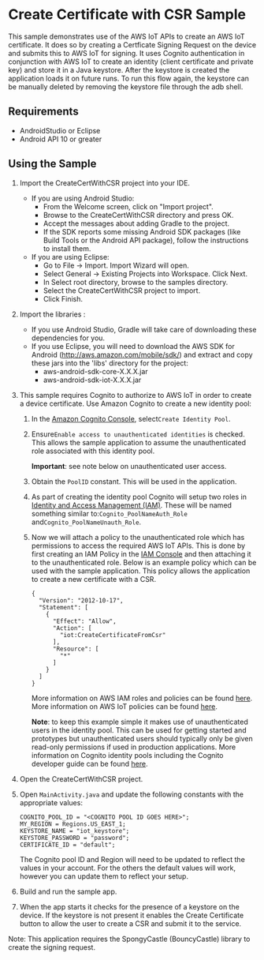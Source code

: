 # Create Certificate with CSR Sample

This sample demonstrates use of the AWS IoT APIs to create an AWS IoT certificate.  It does so by creating a Certficate Signing Request on the device and submits this to AWS IoT for signing.  It uses Cognito authentication in conjunction with AWS IoT to create an identity (client certificate and private key) and store it in a Java keystore.  After the keystore is created the application loads it on future runs.  To run this flow again, the keystore can be manually deleted by removing the keystore file through the adb shell.

## Requirements

* AndroidStudio or Eclipse
* Android API 10 or greater

## Using the Sample

1. Import the CreateCertWithCSR project into your IDE.
   - If you are using Android Studio:
      * From the Welcome screen, click on "Import project".
      * Browse to the CreateCertWithCSR directory and press OK.
	  * Accept the messages about adding Gradle to the project.
	  * If the SDK reports some missing Android SDK packages (like Build Tools or the Android API package), follow the instructions to install them.
   - If you are using Eclipse:
      * Go to File -> Import. Import Wizard will open.
      * Select General -> Existing Projects into Workspace. Click Next.
      * In Select root directory, browse to the samples directory.
      * Select the CreateCertWithCSR project to import.
      * Click Finish.
	  
1. Import the libraries :
   - If you use Android Studio, Gradle will take care of downloading these dependencies for you.
   - If you use Eclipse, you will need to download the AWS SDK for Android (http://aws.amazon.com/mobile/sdk/) and extract and copy these jars into the 'libs' directory for the project:
      * aws-android-sdk-core-X.X.X.jar
      * aws-android-sdk-iot-X.X.X.jar

1. This sample requires Cognito to authorize to AWS IoT in order to create a device certificate. Use Amazon Cognito to create a new identity pool:
    1. In the [Amazon Cognito Console](https://console.aws.amazon.com/cognito/), select`Create Identity Pool`.
    1. Ensure`Enable access to unauthenticated identities` is checked. This allows the sample application to assume the unauthenticated role associated with this identity pool.
    
        **Important**: see note below on unauthenticated user access.
        
    1. Obtain the `PoolID` constant.  This will be used in the application.
    1. As part of creating the identity pool Cognito will setup two roles in [Identity and Access Management (IAM)](https://console.aws.amazon.com/iam/home#roles).  These will be named something similar to:`Cognito_PoolNameAuth_Role` and`Cognito_PoolNameUnauth_Role`.
    1. Now we will attach a policy to the unauthenticated role which has permissions to access the required AWS IoT APIs.  This is done by first creating an IAM Policy in the [IAM Console](https://console.aws.amazon.com/iam/home#policies) and then attaching it to the unauthenticated role.  Below is an example policy which can be used with the sample application.  This policy allows the application to create a new certificate with a CSR.

        ```
        {
          "Version": "2012-10-17",
          "Statement": [
            {
              "Effect": "Allow",
              "Action": [
                "iot:CreateCertificateFromCsr"
              ],
              "Resource": [
                "*"
              ]
            }
          ]
        }
        ```

        More information on AWS IAM roles and policies can be found [here](http://docs.aws.amazon.com/IAM/latest/UserGuide/access_policies_manage.html).  More information on AWS IoT policies can be found [here](http://docs.aws.amazon.com/iot/latest/developerguide/authorization.html).

        **Note**: to keep this example simple it makes use of unauthenticated users in the identity pool.  This can be used for getting started and prototypes but unauthenticated users should typically only be given read-only permissions if used in production applications.  More information on Cognito identity pools including the Cognito developer guide can be found [here](http://aws.amazon.com/cognito/).

1. Open the CreateCertWithCSR project.

1. Open `MainActivity.java` and update the following constants with the appropriate values:

	```
	COGNITO_POOL_ID = "<COGNITO POOL ID GOES HERE>";
	MY_REGION = Regions.US_EAST_1;
	KEYSTORE_NAME = "iot_keystore";
	KEYSTORE_PASSWORD = "password";
	CERTIFICATE_ID = "default";
	```
	The Cognito pool ID and Region will need to be updated to reflect the values in your account.  For the others the default values will work, however you can update them to reflect your setup.

1. Build and run the sample app.

1. When the app starts it checks for the presence of a keystore on the device.  If the keystore is not present it enables the Create Certificate button to allow the user to create a CSR and submit it to the service.

Note: This application requires the SpongyCastle (BouncyCastle) library to create the signing request.
